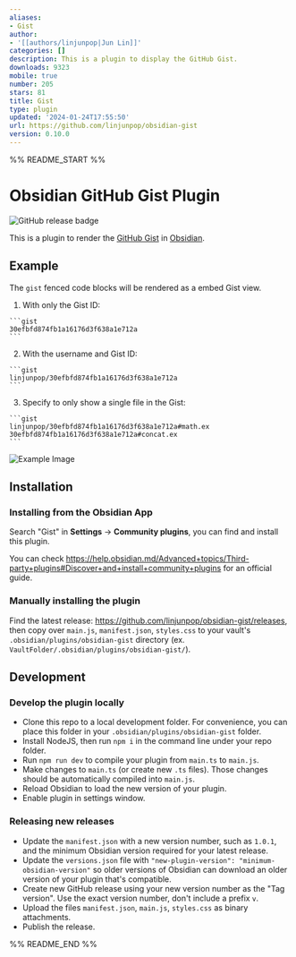 ```yaml
---
aliases:
- Gist
author:
- '[[authors/linjunpop|Jun Lin]]'
categories: []
description: This is a plugin to display the GitHub Gist.
downloads: 9323
mobile: true
number: 205
stars: 81
title: Gist
type: plugin
updated: '2024-01-24T17:55:50'
url: https://github.com/linjunpop/obsidian-gist
version: 0.10.0
---
```


%% README_START %%

# Obsidian GitHub Gist Plugin

![GitHub release badge](https://badgen.net/github/release/linjunpop/obsidian-gist)

This is a plugin to render the [GitHub Gist](https://gist.github.com) in [Obsidian](https://obsidian.md).

## Example

The `gist` fenced code blocks will be rendered as a embed Gist view.

1. With only the Gist ID:

````
```gist
30efbfd874fb1a16176d3f638a1e712a
```
````

2. With the username and Gist ID:

````
```gist
linjunpop/30efbfd874fb1a16176d3f638a1e712a
```
````

3. Specify to only show a single file in the Gist:

````
```gist
linjunpop/30efbfd874fb1a16176d3f638a1e712a#math.ex
30efbfd874fb1a16176d3f638a1e712a#concat.ex
```
````

![Example Image](https://user-images.githubusercontent.com/214616/120093926-f90eb580-c14f-11eb-94e3-a414c7528aef.png)

## Installation

### Installing from the Obsidian App

Search "Gist" in __Settings__ -> __Community plugins__, you can find and install this plugin.

You can check https://help.obsidian.md/Advanced+topics/Third-party+plugins#Discover+and+install+community+plugins for an official guide.

### Manually installing the plugin

Find the latest release: https://github.com/linjunpop/obsidian-gist/releases, then copy over `main.js`, `manifest.json`, `styles.css` to your vault's `.obsidian/plugins/obsidian-gist` directory (ex. `VaultFolder/.obsidian/plugins/obsidian-gist/`).

## Development

### Develop the plugin locally

- Clone this repo to a local development folder. For convenience, you can place this folder in your `.obsidian/plugins/obsidian-gist` folder.
- Install NodeJS, then run `npm i` in the command line under your repo folder.
- Run `npm run dev` to compile your plugin from `main.ts` to `main.js`.
- Make changes to `main.ts` (or create new `.ts` files). Those changes should be automatically compiled into `main.js`.
- Reload Obsidian to load the new version of your plugin.
- Enable plugin in settings window.

### Releasing new releases

- Update the `manifest.json` with a new version number, such as `1.0.1`, and the minimum Obsidian version required for your latest release.
- Update the `versions.json` file with `"new-plugin-version": "minimum-obsidian-version"` so older versions of Obsidian can download an older version of your plugin that's compatible.
- Create new GitHub release using your new version number as the "Tag version". Use the exact version number, don't include a prefix `v`.
- Upload the files `manifest.json`, `main.js`, `styles.css` as binary attachments.
- Publish the release.


%% README_END %%